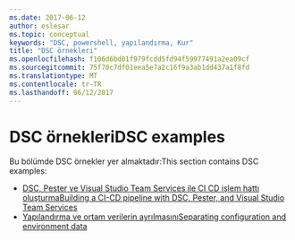 ```yaml
---
ms.date: 2017-06-12
author: eslesar
ms.topic: conceptual
keywords: "DSC, powershell, yapılandırma, Kur"
title: "DSC örnekleri"
ms.openlocfilehash: f106d6bd01f979fcdd5fd94f59977491a2ea09cf
ms.sourcegitcommit: 75f70c7df01eea5e7a2c16f9a3ab1dd437a1f8fd
ms.translationtype: MT
ms.contentlocale: tr-TR
ms.lasthandoff: 06/12/2017
---
```

# <a name="dsc-examples"></a><span data-ttu-id="9fb91-103">DSC örnekleri</span><span class="sxs-lookup"><span data-stu-id="9fb91-103">DSC examples</span></span>

<span data-ttu-id="9fb91-104">Bu bölümde DSC örnekler yer almaktadır:</span><span class="sxs-lookup"><span data-stu-id="9fb91-104">This section contains DSC examples:</span></span>

- [<span data-ttu-id="9fb91-105">DSC, Pester ve Visual Studio Team Services ile CI CD işlem hattı oluşturma</span><span class="sxs-lookup"><span data-stu-id="9fb91-105">Building a CI-CD pipeline with DSC, Pester, and Visual Studio Team Services</span></span>](dscCiCd.md)
- [<span data-ttu-id="9fb91-106">Yapılandırma ve ortam verilerin ayrılmasını</span><span class="sxs-lookup"><span data-stu-id="9fb91-106">Separating configuration and environment data</span></span>](separatingEnvData.md)

